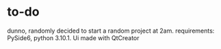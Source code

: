 # to-do
dunno, randomly decided to start a random project at 2am. requirements: PySide6, python 3.10.1. Ui made with QtCreator
